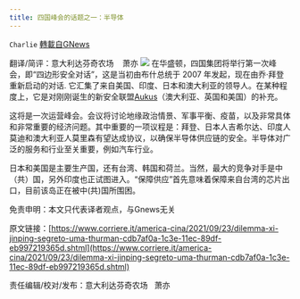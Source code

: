 ```yaml
---
title: 四国峰会的话题之一：半导体
---
```

`Charlie` [轉載自GNews](https://gnews.org/zh-hans/1551670/)

翻译/简评：意大利达芬奇农场    萧亦
![](https://assets.gnews.org/wp-content/uploads/2021/09/09242.jpg)
在华盛顿，四国集团将举行第一次峰会，即“四边形安全对话”，这是当初由布什总统于 2007 年发起，现在由乔·拜登重新启动的对话. 它汇集了来自美国、印度、日本和澳大利亚的领导人。在某种程度上，它是对刚刚诞生的新安全联盟[Aukus](https://www.corriere.it/esteri/21_settembre_16/aukus-patto-anti-cina-che-bypassa-nato-cresce-distanza-europa-usa-36d3312a-16e6-11ec-8284-145049fd3f8d.shtml)（澳大利亚、英国和美国）的补充。

这将是一次运营峰会。会议将讨论地缘政治情景、军事平衡、疫苗，以及非常具体和非常重要的经济问题。其中重要的一项议程是：拜登、日本人吉希尔达、印度人莫迪和澳大利亚人莫里森有望达成协议，以确保半导体供应链的安全。半导体对广泛的服务和行业至关重要，例如汽车行业。

日本和美国是主要生产国，还有台湾、韩国和荷兰。当然，最大的竞争对手是中（共）国，另外印度也正试图进入。“保障供应”首先意味着保障来自台湾的芯片出口，目前该岛正在被中(共)国所围困。

免责申明：本文只代表译者观点，与Gnews无关

原文链接：[https://www.corriere.it/america-cina/2021/09/23/dilemma-xi-jinping-segreto-uma-thurman-cdb7af0a-1c3e-11ec-89df-eb997219365d.shtml](https://www.corriere.it/america-cina/2021/09/23/dilemma-xi-jinping-segreto-uma-thurman-cdb7af0a-1c3e-11ec-89df-eb997219365d.shtml)

责任编辑/校对/发布：意大利达芬奇农场   萧亦
